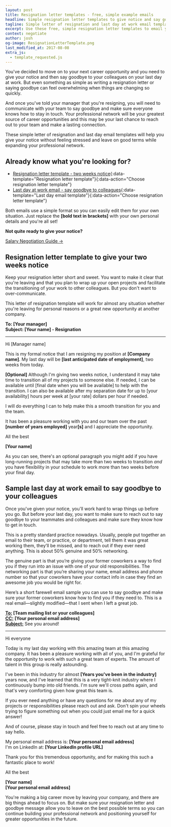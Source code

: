 ```yaml
---
layout: post
title: Resignation letter templates - free, simple example emails
headline: Simple resignation letter templates to give notice and say goodbye on your last day at work
tagline: Simple letter of resignation and last day at work email templates
excerpt: Use these free, simple resignation letter templates to email your boss and colleagues to give notice and say goodbye on your last day at work.
context: negotiate
author: josh
og-image: ResignationLetterTemplate.png
last_modified_at: 2017-08-08
extra_js:
  - template_requested.js
--- 
```

You've decided to move on to your next career opportunity and you need to give your notice and then say goodbye to your colleagues on your last day at work. But even something as simple as writing a resignation letter or saying goodbye can feel overwhelming when things are changing so quickly.

And once you've told your manager that you're resigning, you will need to communicate with your team to say goodbye and make sure everyone knows how to stay in touch. Your professional network will be your greatest source of career opportunities and this may be your last chance to reach out to your team and make a lasting connection.

These simple letter of resignation and last day email templates will help you give your notice without feeling stressed and leave on good terms while expanding your professional network.

## Already know what you're looking for?

 * [Resignation letter template - two weeks notice](#resignation-letter-template){:data-template="Resignation letter template"}{:data-action="Choose resignation letter template"}
 * [Last day at work email - say goodbye to colleagues](#last-day-template){:data-template="Last day email template"}{:data-action="Choose resignation letter template"}

Both emails use a simple format so you can easily edit them for your own situation. Just replace the **[bold text in brackets]** with your own personal details and you're all set!

<div class='guide-link'>
<p><strong>Not quite ready to give your notice?</strong></p>
<p><a href="/salary-negotiation-guide/">Salary Negotiation Guide →</a></p>
</div>

## <a name="resignation-letter-template" class="below-nav">Resignation letter template to give your two weeks notice

Keep your resignation letter short and sweet. You want to make it clear that you're leaving and that you plan to wrap up your open projects and facilitate the transitioning of your work to other colleagues. But you don't want to over-communicate.

This letter of resignation template will work for almost any situation whether you're leaving for personal reasons or a great new opportunity at another company.

<div class="sample-email">
<p>
	<strong>To: [Your manager]</strong><br />
	<strong>Subject: [Your name] - Resignation</strong>
</p>
<hr />
<p>Hi [Manager name]</p>
<p>This is my formal notice that I am resigning my position at <strong>[Company name]</strong>. My last day will be <strong>[last anticipated date of employment]</strong>, two weeks from today.</p>
<p><strong>[Optional]</strong> Although I'm giving two weeks notice, I understand it may take time to transition all of my projects to someone else. If needed, I can be available until [final date when you will be available] to help with the transition. I can also be available after my separation date for up to [your availability] hours per week at [your rate] dollars per hour if needed.</p>
<p>I will do everything I can to help make this a smooth transition for you and the team.</p>
<p>It has been a pleasure working with you and our team over the past <strong>[number of years employed]</strong> year<strong>[s]</strong> and I appreciate the opportunity.</p>
<p>All the best</p>

<p><strong>[Your name]</strong></p>
</div>

As you can see, there's an optional paragraph you might add if you have long-running projects that may take more than two weeks to transition *and* you have flexibility in your schedule to work more than two weeks before your final day.

## <a name="last-day-template" class="below-nav">Sample last day at work email to say goodbye to your colleagues
	
Once you've given your notice, you'll work hard to wrap things up before you go. But before your last day, you want to make sure to reach out to say goodbye to your teammates and colleagues and make sure they know how to get in touch.

This is a pretty standard practice nowadays. Usually, people put together an email to their team, or practice, or department, tell them it was great working them, they’ll be missed, and to reach out if they ever need anything. This is about 50% genuine and 50% networking. 

The genuine part is that you’re giving your former coworkers a way to find you if they run into an issue with one of your old responsibilities. The networking part is that you’re sharing your name, email address and phone number so that your coworkers have your contact info in case they find an awesome job you would be right for.

Here’s a short farewell email sample you can use to say goodbye and make sure your former coworkers know how to find you if they need to. This is a real email—slightly modified—that I sent when I left a great job.

<div class='sample-email'>
<p>
	<strong><u>To:</u> [Team mailing list or your colleagues]</strong><br>
	<strong><u>CC:</u></strong> <strong>[Your personal email address]</strong><br>
	<strong><u>Subject:</u></strong> See you around!
</p>
<hr>
<p>Hi everyone</p>
<p>Today is my last day working with this amazing team at this amazing company. It has been a pleasure working with all of you, and I'm grateful for the opportunity to work with such a great team of experts. The amount of talent in this group is really astounding.</p>
<p>I've been in this industry for almost <strong>[Years you've been in the industry]</strong> years now, and I've learned that this is a very tight-knit industry where I continuously bump into old friends. I'm sure we'll cross paths again, and that's very comforting given how great this team is.</p>
<p>If you ever need anything or have any questions for me about any of my projects or responsibilities please reach out and ask. Don't spin your wheels trying to figure something out when you could just email me for a quick answer!</p>
<p>And of course, please stay in touch and feel free to reach out at any time to say hello.</p> 
<p>My personal email address is: <strong>[Your personal email address]</strong><br>
I'm on LinkedIn at: <strong>[Your LinkedIn profile URL]</strong></p>
<p>Thank you for this tremendous opportunity, and for making this such a fantastic place to work!</p>
<p>All the best</p>
<p><strong>[Your name]</strong><br>
<strong>[Your personal email address]</strong></p>
</div>

You're making a big career move by leaving your company, and there are big things ahead to focus on. But make sure your resignation letter and goodbye message allow you to leave on the best possible terms so you can continue building your professional network and positioning yourself for greater opportunities in the future.

<div class="inline-ad hidden"></div>